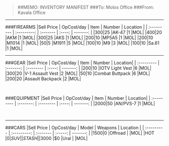 > ##MEMO: INVENTORY MANIFEST
> ###To: Molos Office
> ###From: Kavala Office

----------
###FIREARMS
|Sell Price | OpCost/day | Item    	 | Number | Location |
| :--------- | :---------: | :------- | :----: | -------: |
|$300   |$25  |AK-47 		|1	|MOL|
|$400   |$20  |AKM       |1  |MOL|
|$300   |$25  |AKS       |1  |MOL|
|$200   |$10  |MP5A5 		|1	|MOL|
|$200   |$10  |M1014		|1	|MOL|
|$50    |$5  |M1911		|5	|MOL|
|$100   |$10  |M9		    |3	|MOL|
|$100   |$10  |Sa.61		|1	|MOL|

***

###GEAR
|Sell Price | OpCost/day | Item	| Number | Location|
| :--------- | :-------: | :-------- | :----: | -------: |
|$200   |$10  |IOTV Light Vest	|6	|MOL|
|$300   |$20  |V-1 Assault Vest	|2	|MOL|
|$50    |$10  |Combat Buttpack	|6	|MOL|
|$200   |$20  |Assault Backpack		|2	|MOL|

<br>

###EQUIPMENT
|Sell Price | OpCost/day | Item	| Number | Location|
| :--------- | :-------: | :-------- | :----: | -------: |
|$2000   |$50  |AN/PVS-7      	|1	|MOL|


<br>

***

###CARS
|Sell Price | OpCost/day  | Model   | Weapons 	 | Location |
| :--------- | :---------: | :------- | :-----: | -------: |
|$1500  |$0     |Offroad	|   	|MOL|
|HOT    |$0     |SUV		  |     |STASH|
|$3000  |$0     |Ural     |     |MOL|

